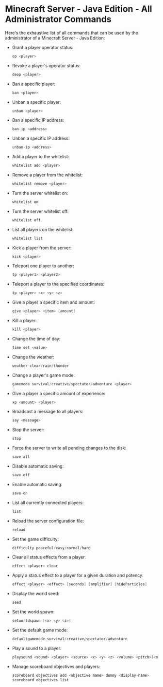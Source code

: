 # **Minecraft Server - Java Edition - All Administrator Commands**

Here's the exhaustive list of all commands that can be used by the administrator of a Minecraft Server - Java Edition:

- Grant a player operator status:

    ```java
    op <player>
    ```

- Revoke a player's operator status:

    ```java
    deop <player>
    ```

- Ban a specific player:

    ```java
    ban <player>
    ```

- Unban a specific player:

    ```java
    unban <player>
    ```

- Ban a specific IP address:

    ```java
    ban-ip <address>
    ```

- Unban a specific IP address:

    ```java
    unban-ip <address>
    ```

- Add a player to the whitelist:

    ```java
    whitelist add <player>
    ```

- Remove a player from the whitelist:

    ```java
    whitelist remove <player>
    ```

- Turn the server whitelist on:

    ```java
    whitelist on
    ```

- Turn the server whitelist off:

    ```java
    whitelist off
    ```

- List all players on the whitelist:

    ```java
    whitelist list
    ```

- Kick a player from the server:

    ```java
    kick <player>
    ```

- Teleport one player to another:

    ```java
    tp <player1> <player2>
    ```

- Teleport a player to the specified coordinates:

    ```java
    tp <player> <x> <y> <z>
    ```

- Give a player a specific item and amount:

    ```java
    give <player> <item> [amount]
    ```

- Kill a player:

    ```java
    kill <player>
    ```

- Change the time of day:

    ```java
    time set <value>
    ```

- Change the weather:

    ```java
    weather clear/rain/thunder
    ```

- Change a player's game mode:

    ```java
    gamemode survival/creative/spectator/adventure <player>
    ```

- Give a player a specific amount of experience:

    ```java
    xp <amount> <player>
    ```

- Broadcast a message to all players:

    ```java
    say <message>
    ```

- Stop the server:

    ```java
    stop
    ```

- Force the server to write all pending changes to the disk:

    ```java
    save-all
    ```

- Disable automatic saving:

    ```java
    save-off
    ```

- Enable automatic saving:

    ```java
    save-on
    ```

- List all currently connected players:

    ```java
    list
    ```

- Reload the server configuration file:

    ```java
    reload
    ```

- Set the game difficulty:

    ```java
    difficulty peaceful/easy/normal/hard
    ```

- Clear all status effects from a player:

    ```java
    effect <player> clear
    ```

- Apply a status effect to a player for a given duration and potency:

    ```java
    effect <player> <effect> [seconds] [amplifier] [hideParticles]
    ```

- Display the world seed:

    ```java
    seed
    ```

- Set the world spawn:

    ```java
    setworldspawn [<x> <y> <z>]
    ```

- Set the default game mode:

    ```java
    defaultgamemode survival/creative/spectator/adventure
    ```

- Play a sound to a player:

    ```java
    playsound <sound> <player> <source> <x> <y> <z> <volume> <pitch>]<minimumVolume>
    ```

- Manage scoreboard objectives and players:

   ```java
   scoreboard objectives add <objective name> dummy <display-name>
   scoreboard objectives list

   ```